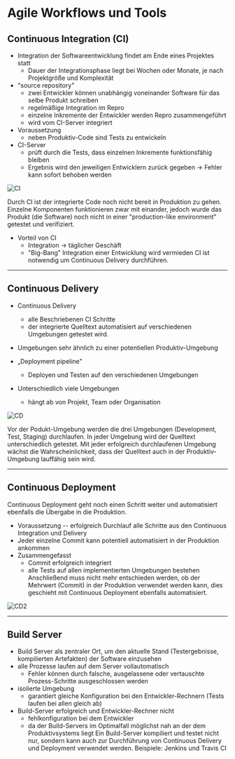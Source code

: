 # Agile Workflows und Tools

## Continuous Integration (CI)

- Integration der Softwareentwicklung findet am Ende eines Projektes statt
  - Dauer der Integrationsphase liegt bei Wochen oder Monate, je nach Projektgröße und Komplexität
- "source repository"
  - zwei Entwickler können unabhängig voneinander Software für das selbe Produkt schreiben
  - regelmäßige Integration im Repro
  - einzelne Inkremente der Entwickler werden Repro zusammengeführt
  - wird vom CI-Server integriert
- Voraussetzung
  - neben Produktiv-Code sind Tests zu entwickeln
- CI-Server
  - prüft durch die Tests, dass einzelnen Inkremente funktionsfähig bleiben
  - Ergebnis wird den jeweiligen Entwicklern zurück gegeben -> Fehler kann sofort behoben werden
  
![CI](vorlesung2/bilder/CI.png "Continuous Integration")

Durch CI ist der integrierte Code noch nicht bereit in Produktion zu gehen. Einzelne Komponenten funktionieren zwar mit einander, jedoch wurde das Produkt (die Software) noch nicht in einer "production-like environment" getestet und verifiziert.
- Vorteil von CI
  - Integration -> täglicher Geschäft
  - "Big-Bang" Integration einer Entwicklung wird vermieden
CI ist notwendig um Continuous Delivery durchführen.

-----------------------------------------------------------------------------------------------------------------

## Continuous Delivery

- Continuous Delivery
  - alle Beschriebenen CI Schritte
  - der integrierte Quelltext automatisiert auf verschiedenen Umgebungen getestet wird. 
 
- Umgebungen sehr ähnlich zu einer potentiellen Produktiv-Umgebung
- „Deployment pipeline" 
  - Deployen und Testen auf den verschiedenen Umgebungen
- Unterschiedlich viele Umgebungen
  - hängt ab von Projekt, Team oder Organisation 
  
![CD](vorlesung2/bilder/CD.png "Continuous Delivery")
  
Vor der Podukt-Umgebung werden die drei Umgebungen (Development, Test, Staging) durchlaufen.
In jeder Umgebung wird der Quelltext unterschiedlich getestet. 
Mit jeder erfolgreich durchlaufenen Umgebung wächst die Wahrscheinlichkeit, dass der Quelltext auch in der Produktiv-Umgebung lauffähig sein wird.

-----------------------------------------------------------------------------------------------------------------

## Continuous Deployment

Continuous Deployment geht noch einen Schritt weiter und automatisiert ebenfalls die Übergabe in die Produktion.
- Voraussetzung
-- erfolgreich Durchlauf alle Schritte aus den Continuous Integration und Delivery
- Jeder einzelne Commit kann potentiell automatisiert in der Produktion ankommen
- Zusammengefasst
  - Commit erfolgreich integriert
  - alle Tests auf allen implementierten Umgebungen bestehen
Anschließend muss nicht mehr entschieden werden, ob der Mehrwert (Commit) in der Produktion verwendet werden kann, dies geschieht mit Continuous Deployment ebenfalls automatisiert.

![CD2](vorlesung2/bilder/CD2.png "Continuous Deployment")

-----------------------------------------------------------------------------------------------------------------

## Build Server

- Build Server als zentraler Ort, um den aktuelle Stand (Testergebnisse, kompilierten Artefakten) der Software einzusehen
- alle Prozesse laufen auf dem Server vollautomatisch
  - Fehler können durch falsche, ausgelassene oder vertauschte Prozess-Schritte ausgeschlossen werden
- isolierte Umgebung
  - garantiert gleiche Konfiguration bei den Entwickler-Rechnern (Tests laufen bei allen gleich ab)
- Build-Server erfolgreich und Entwickler-Rechner nicht
  - fehlkonfiguration bei dem Entwickler
  - da der Build-Servers im Optimalfall möglichst nah an der dem Produktivsystems liegt
Ein Build-Server kompiliert und testet nicht nur, sondern kann auch zur Durchführung von Continuous Delivery und Deployment verwendet werden.
Beispiele: Jenkins und Travis CI

 
